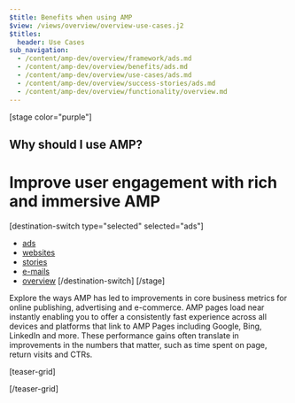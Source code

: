 ```yaml
---
$title: Benefits when using AMP
$view: /views/overview/overview-use-cases.j2
$titles:
  header: Use Cases
sub_navigation:
  - /content/amp-dev/overview/framework/ads.md
  - /content/amp-dev/overview/benefits/ads.md
  - /content/amp-dev/overview/use-cases/ads.md
  - /content/amp-dev/overview/success-stories/ads.md
  - /content/amp-dev/overview/functionality/overview.md
---
```

[stage color="purple"]
<amp-img src="/static/img/stage_placeholder.png" height="1500" width="1450" layout="responsive" />
## Why should I use AMP?
# Improve user engagement with rich and immersive AMP
[destination-switch type="selected" selected="ads"]
- [ads](/content/amp-dev/overview/use-cases/ads.md)
- [websites](/content/amp-dev/overview/use-cases/websites.md)
- [stories](/content/amp-dev/overview/use-cases/stories.md)
- [e-mails](/content/amp-dev/overview/use-cases/e-mails.md)
- [overview](/content/amp-dev/overview/use-cases/overview.md)
[/destination-switch]
[/stage]

<section class="main">
  <p>Explore the ways AMP has led to improvements in core business metrics for online publishing, advertising and e-commerce. AMP pages load near instantly enabling you to offer a consistently fast experience across all devices and platforms that link to AMP Pages including Google, Bing, LinkedIn and more. These performance gains often translate in improvements in the numbers that matter, such as time spent on page, return visits and CTRs.</p>
</section>

[teaser-grid]
[](content/shared/fill-ins/use-case-2.md)
[](content/shared/fill-ins/use-case-2.md)
[](content/shared/fill-ins/use-case-2.md)
[](content/shared/fill-ins/use-case-2.md)
[](content/shared/fill-ins/use-case-2.md)
[](content/shared/fill-ins/use-case-2.md)

[/teaser-grid]
